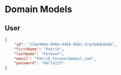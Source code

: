 # Domain Models

## User

```json
{
	"id": "124e960e-690a-4468-8b81-3cbcbde6ab9d",
	"firstName": "Patrik",
	"lastName": "Forever",
	"email": "Patrik.Forever@email.com",
	"password": "Hello123"
}
```
